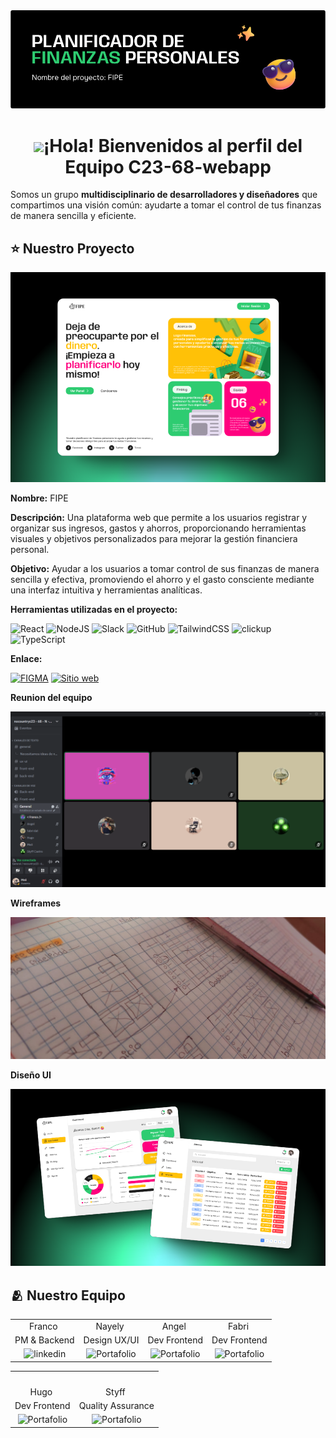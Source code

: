 
<div align="center">
<img src="https://github.com/No-Country-simulation/c23-68-webapp/blob/main/img/portadafipe.png" alt="equipoportada" />
</div>


<h1 align="center"><img src="https://tenor.com/bU2WX.gif" width="30" />¡Hola! Bienvenidos al perfil del Equipo C23-68-webapp  </h1>

Somos un grupo **multidisciplinario de desarrolladores y diseñadores** que compartimos una visión común: ayudarte a tomar el control de tus finanzas de manera sencilla y eficiente.


## ⭐ Nuestro Proyecto

<div align="center">
<img src="https://github.com/No-Country-simulation/c23-68-webapp/blob/main/img/414shots_so.png" alt="portada" />
</div>

**Nombre:** FIPE

**Descripción:** Una plataforma web que permite a los usuarios registrar y organizar sus ingresos, gastos y ahorros, proporcionando herramientas visuales y objetivos personalizados para mejorar la gestión financiera personal.

**Objetivo:** Ayudar a los usuarios a tomar control de sus finanzas de manera sencilla y efectiva, promoviendo el ahorro y el gasto consciente mediante una interfaz intuitiva y herramientas analíticas.

**Herramientas utilizadas en el proyecto:**

![React](https://img.shields.io/badge/react-%2320232a.svg?style=for-the-badge&logo=react&logoColor=%2361DAFB) 
![NodeJS](https://img.shields.io/badge/node.js-6DA55F?style=for-the-badge&logo=node.js&logoColor=white) 
![Slack](https://img.shields.io/badge/Slack-611F69?style=for-the-badge&logo=slack&logoColor=white)
![GitHub](https://img.shields.io/badge/GitHub-181717?style=for-the-badge&logo=github&logoColor=white)
![TailwindCSS](https://img.shields.io/badge/tailwindcss-%2338B2AC.svg?style=for-the-badge&logo=tailwind-css&logoColor=white)
![clickup](https://img.shields.io/badge/clickup-001E36?style=for-the-badge&logo=adobe&logoColor=#31A8FF)
![TypeScript](https://img.shields.io/badge/typescript-%23007ACC.svg?style=for-the-badge&logo=typescript&logoColor=white)

**Enlace:**

[![FIGMA](https://img.shields.io/badge/figma-9C55F7?style=for-the-badge&logo=figma&logoColor=white)](<https://www.figma.com/design/Ak3qOJMMIRUmoNAu4wYKeI/Planificador-de-finanzas-personales-C23-68?node-id=5-5&t=yjZJEmQelmy3a0LP-1>)
[![Sitio web](https://img.shields.io/website?url=https%3A%2F%2Ffipe.cl&style=for-the-badge)](<https://c23-68-webapp-production.up.railway.app>)

**Reunion del equipo**

<div align="center">
<img src="https://github.com/No-Country-simulation/c23-68-webapp/blob/main/img/captura%20de%20discord.png" alt="Captura" />
</div>

**Wireframes**

<div align="center">
<img src="https://github.com/No-Country-simulation/c23-68-webapp/blob/main/img/wireframe.jpeg" alt="wireframe" />
</div>

**Diseño UI**

<div align="center">
<img src="https://github.com/No-Country-simulation/c23-68-webapp/blob/main/img/63shots_so.png" alt="DiseñoUI" />
</div>



## 🫂 Nuestro Equipo

<table align="center">
  
  <tr>
    <td align="center">Franco <img src="" width="16" /></td>
    <td align="center">Nayely <img src="" width="16" /></td>
    <td align="center">Angel <img src="" width="16" /></td>
    <td align="center">Fabri <img src="" width="16" /></td>
  </tr>
  <tr>
    <td align="center">PM & Backend</td>
    <td align="center">Design UX/UI</td>
    <td align="center"> Dev Frontend</td>
    <td align="center">Dev Frontend</td>
  </tr>
  <tr>
    <td align="center" <a href="https://www.linkedin.com/in/francoespinoza/">
    	<img src="https://img.shields.io/badge/%E2%9C%A8-Linkedin%20-0a0a0a.svg?style=flat&colorA=0a0a0a" alt="linkedin" /> </a> </td>
    <td align="center"><img alt="Portafolio" src=""></td>
    <td align="center"><img alt="Portafolio" src=""></td>
    <td align="center"><img alt="Portafolio" src=""></td>
  </tr>

</table>

<table align="center">
  <tr>
    <td align="center">
      <a href="">
         <img src="" width="140" />
       </a>
    </td>
    <td align="center">
      <a href="">
         <img src="" width="140" />
       </a>
    </td>
    
  </tr>
  <tr>
    <td align="center">Hugo <img src="" width="16" /></td>
    <td align="center">Styff <img src="" width="16" /></td>
  </tr>
  <tr>
    <td align="center">Dev Frontend</td>
    <td align="center">Quality Assurance</td>
  </tr>
  <tr>
    <td align="center"><img alt="Portafolio" src=""></td>
    <td align="center"><img alt="Portafolio" src=""></td>
  </tr>
  
</table>
